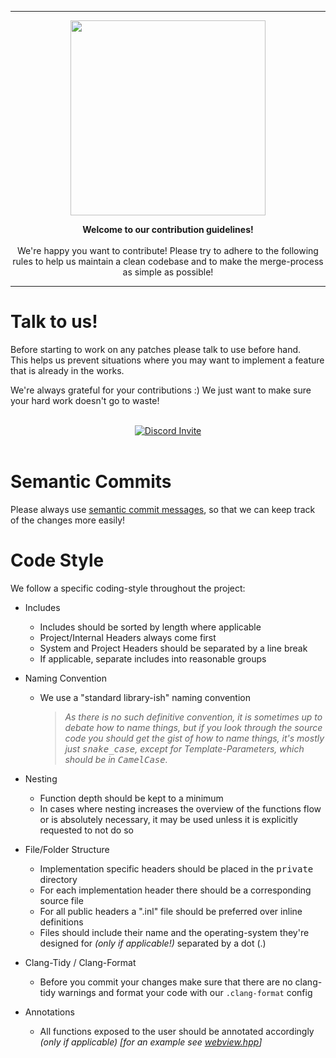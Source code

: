 <hr>

<div align="center"> 
    <img src="https://raw.githubusercontent.com/saucer/saucer.github.io/master/static/img/logo.png" height=312/>
</div>

<p align="center"> 
    <b>Welcome to our contribution guidelines!</b>
    <br/>
    <br/>
    We're happy you want to contribute!
    Please try to adhere to the following rules to help us maintain a clean codebase and to make the merge-process as simple as possible!
</p>

----

# Talk to us!

Before starting to work on any patches please talk to use before hand.  
This helps us prevent situations where you may want to implement a feature that is already in the works.  

We're always grateful for your contributions :) We just want to make sure your hard work doesn't go to waste!

<br/>
<div align="center">
  <a href="https://discord.gg/ndhmQE4225">
    <img src="https://invidget.switchblade.xyz/ndhmQE4225" alt="Discord Invite"/>
  </a>
</div>
<br/>

# Semantic Commits

Please always use [semantic commit messages](https://www.conventionalcommits.org/en/v1.0.0/), so that we can keep track of the changes more easily!

# Code Style

We follow a specific coding-style throughout the project:

- Includes
    - Includes should be sorted by length where applicable
    - Project/Internal Headers always come first
    - System and Project Headers should be separated by a line break
    - If applicable, separate includes into reasonable groups

- Naming Convention
  - We use a "standard library-ish" naming convention
     > _As there is no such definitive convention, it is sometimes up to debate how to name things, but if you look through the source code you should get the gist of how to name things, it's mostly just <kbd>snake_case</kbd>, except for Template-Parameters, which should be in <kbd>CamelCase</kbd>._

- Nesting
  - Function depth should be kept to a minimum
  - In cases where nesting increases the overview of the functions flow or is absolutely necessary, it may be used unless it is explicitly requested to not do so

- File/Folder Structure
  - Implementation specific headers should be placed in the <kbd>private</kbd> directory
  - For each implementation header there should be a corresponding source file
  - For all public headers a ".inl" file should be preferred over inline definitions
  - Files should include their name and the operating-system they're designed for _(only if applicable!)_ separated by a dot (.)

- Clang-Tidy / Clang-Format
  - Before you commit your changes make sure that there are no clang-tidy warnings and format your code with our `.clang-format` config

- Annotations
  - All functions exposed to the user should be annotated accordingly _(only if applicable)_ _[for an example see [webview.hpp](include/saucer/webview.hpp)]_
